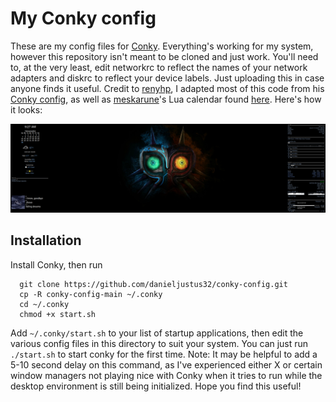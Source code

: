 # My Conky config

These are my config files for [Conky](https://github.com/brndnmtthws/conky). Everything's working for my system, however this repository isn't meant to be cloned and just work. You'll need to, at the very least, edit networkrc to reflect the names of your network adapters and diskrc to reflect your device labels. Just uploading this in case anyone finds it useful. Credit to [renyhp](https://github.com/renyhp), I adapted most of this code from his [Conky config](https://github.com/renyhp/conky-config), as well as [meskarune](https://gist.github.com/meskarune)'s Lua calendar found [here](https://gist.github.com/meskarune/e415748a104f0479f54dd642d66011e8). Here's how it looks:

![](screenshot.png)

## Installation

Install Conky, then run 
```
  git clone https://github.com/danieljustus32/conky-config.git   
  cp -R conky-config-main ~/.conky   
  cd ~/.conky   
  chmod +x start.sh     
```

Add `~/.conky/start.sh` to your list of startup applications, then edit the various config files in this directory to suit your system. You can just run `./start.sh` to start conky for the first time. Note: It may be helpful to add a 5-10 second delay on this command, as I've experienced either X or certain window managers not playing nice with Conky when it tries to run while the desktop environment is still being initialized. Hope you find this useful!
